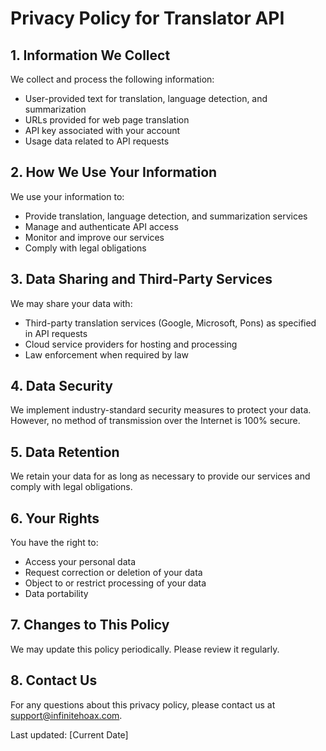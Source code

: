 # Privacy Policy for Translator API

## 1. Information We Collect

We collect and process the following information:
- User-provided text for translation, language detection, and summarization
- URLs provided for web page translation
- API key associated with your account
- Usage data related to API requests

## 2. How We Use Your Information

We use your information to:
- Provide translation, language detection, and summarization services
- Manage and authenticate API access
- Monitor and improve our services
- Comply with legal obligations

## 3. Data Sharing and Third-Party Services

We may share your data with:
- Third-party translation services (Google, Microsoft, Pons) as specified in API requests
- Cloud service providers for hosting and processing
- Law enforcement when required by law

## 4. Data Security

We implement industry-standard security measures to protect your data. However, no method of transmission over the Internet is 100% secure.

## 5. Data Retention

We retain your data for as long as necessary to provide our services and comply with legal obligations.

## 6. Your Rights

You have the right to:
- Access your personal data
- Request correction or deletion of your data
- Object to or restrict processing of your data
- Data portability

## 7. Changes to This Policy

We may update this policy periodically. Please review it regularly.

## 8. Contact Us

For any questions about this privacy policy, please contact us at support@infinitehoax.com.

Last updated: [Current Date]